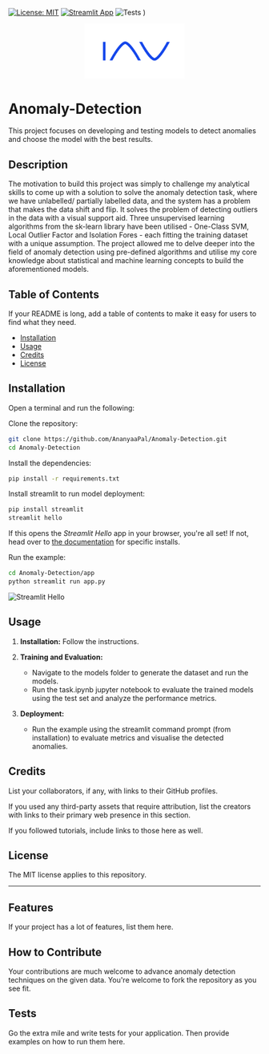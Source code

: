 [![License: MIT](https://img.shields.io/badge/License-MIT-red.svg)](https://opensource.org/licenses/MIT)
[![Streamlit App](https://static.streamlit.io/badges/streamlit_badge_black_white.svg)](http://192.168.0.102:8501)
![Tests](https://github.com/AnanyaaPal/Anomaly-Detection/actions/workflows/python-tests.yml/badge.svg)
)
<p align="center">
  <img src="assets/IAV_logo.png" alt="IAV Logo" width="200">
</p>

# Anomaly-Detection
This project focuses on developing and testing models to detect anomalies and choose the model with the best results. 

## Description
The motivation to build this project was simply to challenge my analytical skills to come up with a solution to solve the anomaly detection task, where we have unlabelled/ partially labelled data, and the system has a problem that makes the data shift and flip. 
It solves the problem of detecting outliers in the data with a visual support aid. Three unsupervised learning algorithms from the sk-learn library have been utilised - One-Class SVM, Local Outlier Factor and Isolation Fores - each fitting the training dataset with a unique assumption. 
The project allowed me to delve deeper into the field of anomaly detection using pre-defined algorithms and utilise my core knowledge about statistical and machine learning concepts to build the aforementioned models. 

## Table of Contents

If your README is long, add a table of contents to make it easy for users to find what they need.

- [Installation](#installation)
- [Usage](#usage)
- [Credits](#credits)
- [License](#license)

## Installation
Open a terminal and run the following:

Clone the repository:
```bash
git clone https://github.com/AnanyaaPal/Anomaly-Detection.git
cd Anomaly-Detection
```
Install the dependencies:
```bash
pip install -r requirements.txt
```

Install streamlit to run model deployment:
```bash
pip install streamlit
streamlit hello
```
If this opens the _Streamlit Hello_ app in your browser, you're all set! If not, head over to [the documentation](https://docs.streamlit.io/get-started) for specific installs.

Run the example:
```bash
cd Anomaly-Detection/app
python streamlit run app.py
```
<img src="https://user-images.githubusercontent.com/7164864/217936487-1017784e-68ec-4e0d-a7f6-6b97525ddf88.gif" alt="Streamlit Hello" width=500 href="none"></img>

## Usage
1. **Installation:**
   Follow the instructions. 

2. **Training and Evaluation:**
   - Navigate to the models folder to generate the dataset and run the models.
   - Run the task.ipynb jupyter notebook to evaluate the trained models using the test set and analyze the performance metrics.

4. **Deployment:**
   - Run the example using the streamlit command prompt (from installation) to evaluate metrics and visualise the detected anomalies. 


## Credits

List your collaborators, if any, with links to their GitHub profiles.

If you used any third-party assets that require attribution, list the creators with links to their primary web presence in this section.

If you followed tutorials, include links to those here as well.

## License

The MIT license applies to this repository.

---

## Features

If your project has a lot of features, list them here.

## How to Contribute

Your contributions are much welcome to advance anomaly detection techniques on the given data. You're welcome to fork the repository as you see fit.

## Tests

Go the extra mile and write tests for your application. Then provide examples on how to run them here.
